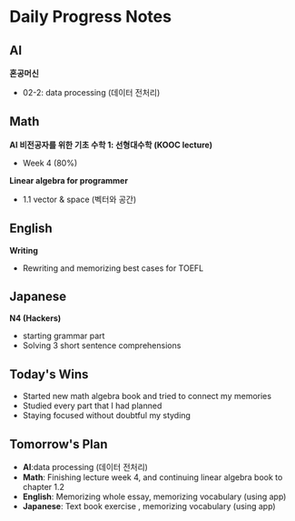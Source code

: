 # Daily Progress Notes

## AI
**혼공머신**
- 02-2: data processing (데이터 전처리)

## Math
**AI 비전공자를 위한 기초 수학 1: 선형대수학 (KOOC lecture)**
- Week 4 (80%)

**Linear algebra for programmer**
- 1.1 vector & space (벡터와 공간)

## English
**Writing**
- Rewriting and memorizing best cases for TOEFL

## Japanese
**N4 (Hackers)**
- starting grammar part
- Solving 3 short sentence comprehensions

## Today's Wins
- Started new math algebra book and tried to connect my memories
- Studied every part that I had planned
- Staying focused without doubtful my styding

## Tomorrow's Plan
- **AI**:data processing (데이터 전처리)
- **Math**: Finishing lecture week 4, and continuing linear algebra book to chapter 1.2
- **English**: Memorizing whole essay, memorizing vocabulary (using app)
- **Japanese**: Text book exercise , memorizing vocabulary (using app)